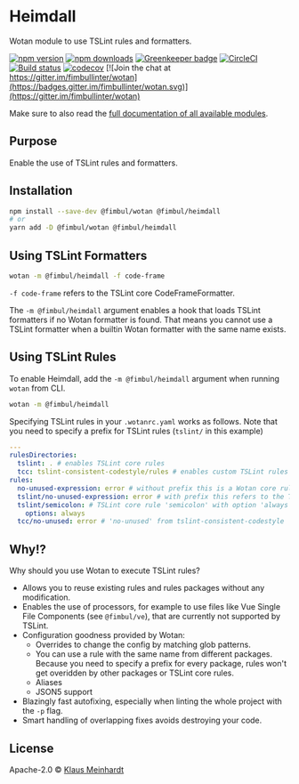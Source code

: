 # Heimdall

Wotan module to use TSLint rules and formatters.

[![npm version](https://img.shields.io/npm/v/@fimbul/heimdall.svg)](https://www.npmjs.com/package/@fimbul/heimdall)
[![npm downloads](https://img.shields.io/npm/dm/@fimbul/heimdall.svg)](https://www.npmjs.com/package/@fimbul/heimdall)
[![Greenkeeper badge](https://badges.greenkeeper.io/fimbullinter/wotan.svg)](https://greenkeeper.io/)
[![CircleCI](https://circleci.com/gh/fimbullinter/wotan/tree/master.svg?style=shield)](https://circleci.com/gh/fimbullinter/wotan/tree/master)
[![Build status](https://ci.appveyor.com/api/projects/status/a28dpupxvjljibq3/branch/master?svg=true)](https://ci.appveyor.com/project/ajafff/wotan/branch/master)
[![codecov](https://codecov.io/gh/fimbullinter/wotan/branch/master/graph/badge.svg)](https://codecov.io/gh/fimbullinter/wotan)
[![Join the chat at https://gitter.im/fimbullinter/wotan](https://badges.gitter.im/fimbullinter/wotan.svg)](https://gitter.im/fimbullinter/wotan)

Make sure to also read the [full documentation of all available modules](https://github.com/fimbullinter/wotan#readme).

## Purpose

Enable the use of TSLint rules and formatters.

## Installation

```sh
npm install --save-dev @fimbul/wotan @fimbul/heimdall
# or
yarn add -D @fimbul/wotan @fimbul/heimdall
```

## Using TSLint Formatters

```sh
wotan -m @fimbul/heimdall -f code-frame
```

`-f code-frame` refers to the TSLint core CodeFrameFormatter.

The `-m @fimbul/heimdall` argument enables a hook that loads TSLint formatters if no Wotan formatter is found.
That means you cannot use a TSLint formatter when a builtin Wotan formatter with the same name exists.

## Using TSLint Rules

To enable Heimdall, add the `-m @fimbul/heimdall` argument when running `wotan` from CLI.

```sh
wotan -m @fimbul/heimdall
```

Specifying TSLint rules in your `.wotanrc.yaml` works as follows. Note that you need to specify a prefix for TSLint rules (`tslint/` in this example)

```yaml
---
rulesDirectories:
  tslint: . # enables TSLint core rules
  tcc: tslint-consistent-codestyle/rules # enables custom TSLint rules provided by the package 'tslint-consistent-codestyle'. the path may be different for each package
rules:
  no-unused-expression: error # without prefix this is a Wotan core rule
  tslint/no-unused-expression: error # with prefix this refers to the TSLint core rule
  tslint/semicolon: # TSLint core rule 'semicolon' with option 'always'
    options: always
  tcc/no-unused: error # 'no-unused' from tslint-consistent-codestyle
```

## Why!?

Why should you use Wotan to execute TSLint rules?

* Allows you to reuse existing rules and rules packages without any modification.
* Enables the use of processors, for example to use files like Vue Single File Components (see `@fimbul/ve`), that are currently not supported by TSLint.
* Configuration goodness provided by Wotan:
  * Overrides to change the config by matching glob patterns.
  * You can use a rule with the same name from different packages. Because you need to specify a prefix for every package, rules won't get overidden by other packages or TSLint core rules.
  * Aliases
  * JSON5 support
* Blazingly fast autofixing, especially when linting the whole project with the `-p` flag.
* Smart handling of overlapping fixes avoids destroying your code.

## License

Apache-2.0 © [Klaus Meinhardt](https://github.com/ajafff)
